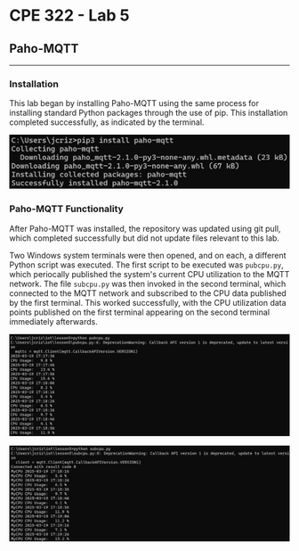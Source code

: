 # CPE 322 - Lab 5 
## Paho-MQTT 
--- 
### Installation 

This lab began by installing Paho-MQTT using the same process for installing standard Python packages through the use of pip. This installation completed successfully, as indicated by the terminal. 

![Installation](Install.png) 

### Paho-MQTT Functionality 

After Paho-MQTT was installed, the repository was updated using git pull, which completed successfully but did not update files relevant to this lab. 

Two Windows system terminals were then opened, and on each, a different Python script was executed. The first script to be executed was `pubcpu.py`, which periocally published the system's current CPU utilization to the MQTT network. The file `subcpu.py` was then invoked in the second terminal, which connected to the MQTT network and subscribed to the CPU data published by the first terminal. This worked successfully, with the CPU utilization data points published on the first terminal appearing on the second terminal immediately afterwards. 

![pubcpu.py Functionality](pubcpu.png) 

![subcpu.py Functionality](subcpu.png) 

